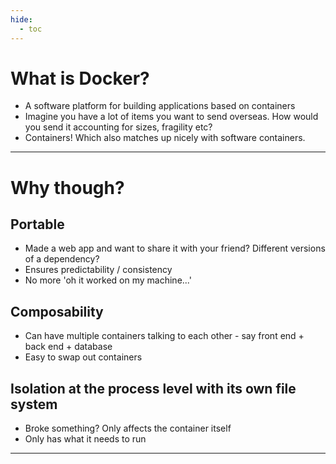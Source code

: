 ```yaml
---
hide:
  - toc
---
```


# What is Docker?

* A software platform for building applications based on containers 
* Imagine you have a lot of items you want to send overseas. How would you send it accounting for sizes, fragility etc?
* Containers! Which also matches up nicely with software containers.

---

# Why though?

## Portable
* Made a web app and want to share it with your friend? Different versions of a dependency?
* Ensures predictability / consistency
* No more 'oh it worked on my machine...'

## Composability
* Can have multiple containers talking to each other - say front end + back end + database
* Easy to swap out containers

## Isolation at the process level with its own file system
* Broke something? Only affects the container itself
* Only has what it needs to run

---